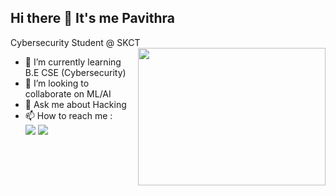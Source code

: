 ## Hi there 👋 It's me Pavithra

Cybersecurity Student @ SKCT
<img align="right" width="300" height="220" src="https://i.pinimg.com/originals/47/f0/34/47f0342cec72b800463bf003eac1257e.gif">             
                                                                                                                                           
- 🌱 I’m currently learning B.E CSE (Cybersecurity)
- 👯 I’m looking to collaborate on ML/AI
- 💬 Ask me about Hacking
- 📫 How to reach me :
<br />[<img src="https://img.shields.io/badge/Instagram-E4405F?style=for-the-badge&logo=instagram&logoColor=white" />](https://www.instagram.com/prettiest_pavi) [<img src="https://img.shields.io/badge/LinkedIn-0077B5?style=for-the-badge&logo=linkedin&logoColor=white" />](https://www.linkedin.com/in/pavithra-m-1aa514292/)

